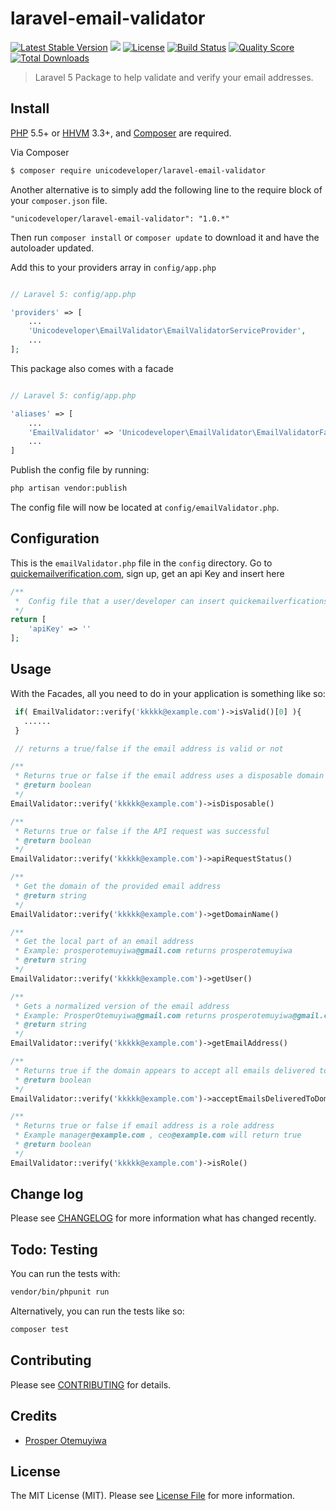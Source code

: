 # laravel-email-validator

[![Latest Stable Version](https://poser.pugx.org/busayo/laravel-yearly/v/stable.svg)](https://packagist.org/packages/unicodeveloper/laravel-email-validator)
![](https://img.shields.io/badge/unicodeveloper-approved-brightgreen.svg)
[![License](https://poser.pugx.org/unicodeveloper/laravel-email-validator/license.svg)](LICENSE.md)
[![Build Status](https://img.shields.io/travis/unicodeveloper/laravel-email-validator.svg)](https://travis-ci.org/unicodeveloper/laravel-email-validator)
[![Quality Score](https://img.shields.io/scrutinizer/g/unicodeveloper/laravel-email-validator.svg?style=flat-square)](https://scrutinizer-ci.com/g/unicodeveloper/laravel-email-validator)
[![Total Downloads](https://img.shields.io/packagist/dt/unicodeveloper/laravel-email-validator.svg?style=flat-square)](https://packagist.org/packages/unicodeveloper/laravel-email-validator)

> Laravel 5 Package to help validate and verify your email addresses.

## Install

[PHP](https://php.net) 5.5+ or [HHVM](http://hhvm.com) 3.3+, and [Composer](https://getcomposer.org) are required.

Via Composer

``` bash
$ composer require unicodeveloper/laravel-email-validator
```

Another alternative is to simply add the following line to the require block of your `composer.json` file.

```
"unicodeveloper/laravel-email-validator": "1.0.*"
```

Then run `composer install` or `composer update` to download it and have the autoloader updated.

Add this to your providers array in `config/app.php`

```php

// Laravel 5: config/app.php

'providers' => [
    ...
    'Unicodeveloper\EmailValidator\EmailValidatorServiceProvider',
    ...
];
```

This package also comes with a facade

```php

// Laravel 5: config/app.php

'aliases' => [
    ...
    'EmailValidator' => 'Unicodeveloper\EmailValidator\EmailValidatorFacade',
    ...
]
```

Publish the config file by running:

```bash
php artisan vendor:publish
```

The config file will now be located at `config/emailValidator.php`.

## Configuration

This is the `emailValidator.php` file in the `config` directory. Go to [quickemailverification.com](http://quickemailverification.com/), sign up, get an api Key and insert here

```php
/**
 *  Config file that a user/developer can insert quickemailverficationservice api key
 */
return [
    'apiKey' => ''
];
```

## Usage
With the Facades, all you need to do in your application is something like so:

```php
 if( EmailValidator::verify('kkkkk@example.com')->isValid()[0] ){
   ......
 }

 // returns a true/false if the email address is valid or not
```

```php
/**
 * Returns true or false if the email address uses a disposable domain
 * @return boolean
 */
EmailValidator::verify('kkkkk@example.com')->isDisposable()
```

```php
/**
 * Returns true or false if the API request was successful
 * @return boolean
 */
EmailValidator::verify('kkkkk@example.com')->apiRequestStatus()
```

```php
/**
 * Get the domain of the provided email address
 * @return string
 */
EmailValidator::verify('kkkkk@example.com')->getDomainName()
```

```php
/**
 * Get the local part of an email address
 * Example: prosperotemuyiwa@gmail.com returns prosperotemuyiwa
 * @return string
 */
EmailValidator::verify('kkkkk@example.com')->getUser()
```

```php
/**
 * Gets a normalized version of the email address
 * Example: ProsperOtemuyiwa@gmail.com returns prosperotemuyiwa@gmail.com
 * @return string
 */
EmailValidator::verify('kkkkk@example.com')->getEmailAddress()
```

```php
/**
 * Returns true if the domain appears to accept all emails delivered to that domain
 * @return boolean
 */
EmailValidator::verify('kkkkk@example.com')->acceptEmailsDeliveredToDomain()
```

```php
/**
 * Returns true or false if email address is a role address
 * Example manager@example.com , ceo@example.com will return true
 * @return boolean
 */
EmailValidator::verify('kkkkk@example.com')->isRole()
```


## Change log

Please see [CHANGELOG](CHANGELOG.md) for more information what has changed recently.

## Todo: Testing

You can run the tests with:

```bash
vendor/bin/phpunit run
```

Alternatively, you can run the tests like so:

```bash
composer test
```

## Contributing

Please see [CONTRIBUTING](CONTRIBUTING.md) for details.

## Credits

- [Prosper Otemuyiwa](https://twitter.com/unicodeveloper)

## License

The MIT License (MIT). Please see [License File](LICENSE.md) for more information.
